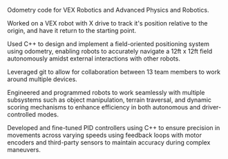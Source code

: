 Odometry code for VEX Robotics and Advanced Physics and Robotics.

Worked on a VEX robot with X drive to track it's position relative to the origin, and have it return to the starting point.

Used C++ to design and implement a field-oriented positioning system using odometry, enabling robots to accurately
navigate a 12ft x 12ft field autonomously amidst external interactions with other robots.

Leveraged git to allow for collaboration between 13 team members to work around multiple devices.

Engineered and programmed robots to work seamlessly with multiple subsystems such as object manipulation, terrain
traversal, and dynamic scoring mechanisms to enhance efficiency in both autonomous and driver-controlled modes.

Developed and fine-tuned PID controllers using C++ to ensure precision in movements across varying speeds using
feedback loops with motor encoders and third-party sensors to maintain accuracy during complex maneuvers.
